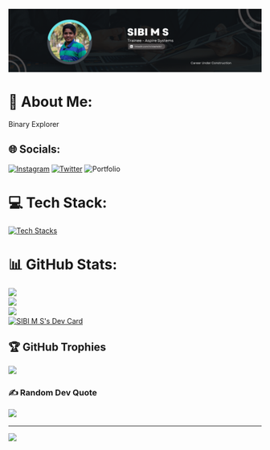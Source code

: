 ![Banner](assest/GitHub.png)

# 💫 About Me:
Binary Explorer


## 🌐 Socials:
[![Instagram](https://img.shields.io/badge/Instagram-%23E4405F.svg)](https://instagram.com/isthatsibi) [![Twitter](https://img.shields.io/badge/Twitter-%231DA1F2.svg)](https://twitter.com/sibi_senthil) ![Portfolio](https://img.shields.io/badge/Portfolio-brown?link=https://sibims.vercel.app)

# 💻 Tech Stack:
[![Tech Stacks](https://skillicons.dev/icons?i=swift,py,c,cpp,html,css,aws,linux,bash,git,github,jenkins,mysql)](https://skillicons.dev)<br />

# 📊 GitHub Stats:
![](https://github-readme-stats.vercel.app/api?username=sibims&theme=dark&hide_border=false&include_all_commits=false&count_private=false)<br/>
![](https://github-readme-streak-stats.herokuapp.com/?user=sibims&theme=dark&hide_border=false)<br/>
![](https://github-readme-stats.vercel.app/api/top-langs/?username=sibims&theme=dark&hide_border=false&include_all_commits=false&count_private=false&layout=compact)<br/>
<a href="https://app.daily.dev/sibims07"><img src="https://api.daily.dev/devcards/v2/CoDz44tULWkgHt9OBerMw.png?r=ju6&type=default" width="356" alt="SIBI M S's Dev Card"/></a>

## 🏆 GitHub Trophies
![](https://github-profile-trophy.vercel.app/?username=sibims&theme=radical&no-frame=false&no-bg=true&margin-w=4)

### ✍️ Random Dev Quote
![](https://quotes-github-readme.vercel.app/api?type=horizontal&theme=radical)

---
[![](https://visitcount.itsvg.in/api?id=sibims&icon=0&color=0)](https://visitcount.itsvg.in)

<!-- Currently Unavailable -->
